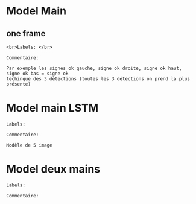 
<h1>Model Main</h1>

<h2> one frame </h2>

    <br>Labels: </br>

    Commentaire: 

    Par exemple les signes ok gauche, signe ok droite, signe ok haut, signe ok bas = signe ok
    techinque des 3 detections (toutes les 3 détections on prend la plus présente)





<h1>Model main LSTM</h1>

 
    Labels: 

    Commentaire: 

    Modèle de 5 image
  



<h1>Model deux mains</h1>


    Labels:

    Commentaire: 






